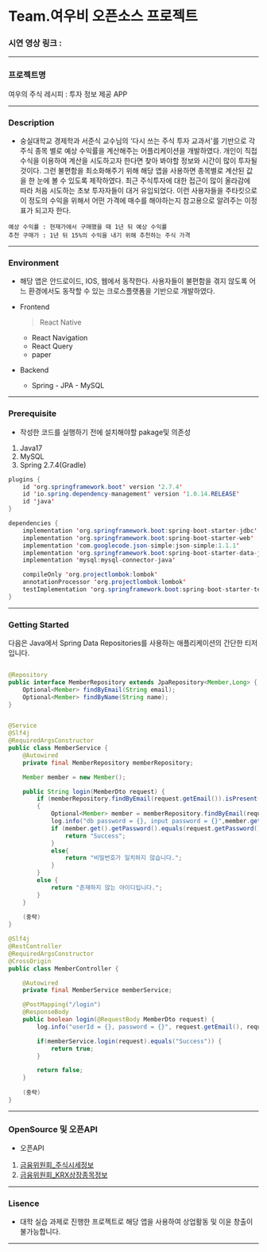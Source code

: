 # Team.여우비 오픈소스 프로젝트 

### 시연 영상 링크 : 

------------

### 프로젝트명

여우의 주식 레시피 : 투자 정보 제공 APP

------------

### Description
  -  숭실대학교 경제학과 서준식 교수님의 '다시 쓰는 주식 투자 교과서'를 기반으로 각 주식 종목 별로 예상 수익률을 계산해주는 어플리케이션을 개발하였다.
    개인이 직접 수식을 이용하여 계산을 시도하고자 한다면 찾아 봐야할 정보와 시간이 많이 투자될 것이다. 그런 불편함을 최소화해주기 위해 해당 앱을 사용하면 종목별로
    계산된 값을 한 눈에 볼 수 있도록 제작하였다.
     최근 주식투자에 대한 접근이 많이 올라감에 따라 처음 시도하는 초보 투자자들이 대거 유입되었다. 이런 사용자들을 주타킷으로 이 정도의 수익을 위해서 어떤 가격에
    매수를 해야하는지 참고용으로 알려주는 이정표가 되고자 한다.

    예상 수익률 : 현재가에서 구매했을 때 1년 뒤 예상 수익률
    추천 구매가 : 1년 뒤 15%의 수익을 내기 위해 추천하는 주식 가격

------------

### Environment
  -  해당 앱은 안드로이드, IOS, 웹에서 동작한다. 사용자들이 불편함을 겪지 않도록 어느 환경에서도 동작할 수 있는 크로스플랫폼을 기반으로 개발하였다. 
  -  Frontend
      > React Native
      + React Navigation
      + React Query
      + paper
    
  - Backend
    + Spring - JPA - MySQL
    
------------

### Prerequisite
  -  작성한 코드를 실행하기 전에 설치해야할 pakage및 의존성
  1. Java17
  2. MySQL
  3. Spring 2.7.4(Gradle)
  
```java
plugins {
    id 'org.springframework.boot' version '2.7.4'
    id 'io.spring.dependency-management' version '1.0.14.RELEASE'
    id 'java'
}

dependencies {
    implementation 'org.springframework.boot:spring-boot-starter-jdbc'
    implementation 'org.springframework.boot:spring-boot-starter-web'
    implementation 'com.googlecode.json-simple:json-simple:1.1.1'
    implementation 'org.springframework.boot:spring-boot-starter-data-jpa:2.7.4'
    implementation 'mysql:mysql-connector-java'

    compileOnly 'org.projectlombok:lombok'
    annotationProcessor 'org.projectlombok:lombok'
    testImplementation 'org.springframework.boot:spring-boot-starter-test'
}
```

------------
### Getting Started
다음은 Java에서 Spring Data Repositories를 사용하는 애플리케이션의 간단한 티저입니다.
```java

@Repository
public interface MemberRepository extends JpaRepository<Member,Long> {
    Optional<Member> findByEmail(String email);
    Optional<Member> findByName(String name);
}


@Service
@Slf4j
@RequiredArgsConstructor
public class MemberService {
    @Autowired
    private final MemberRepository memberRepository;

    Member member = new Member();

    public String login(MemberDto request) {
        if (memberRepository.findByEmail(request.getEmail()).isPresent())
        {
            Optional<Member> member = memberRepository.findByEmail(request.getEmail());
            log.info("db password = {}, input password = {}",member.get().getPassword(),request.getPassword());
            if (member.get().getPassword().equals(request.getPassword())) {
                return "Success";
            }
            else{
                return "비밀번호가 일치하지 않습니다.";
            }
        }
        else {
            return "존재하지 않는 아이디입니다.";
        }
    }
    
    (중략)
}

@Slf4j
@RestController
@RequiredArgsConstructor
@CrossOrigin
public class MemberController {

    @Autowired
    private final MemberService memberService;

    @PostMapping("/login")
    @ResponseBody
    public boolean login(@RequestBody MemberDto request) {
        log.info("userId = {}, password = {}", request.getEmail(), request.getPassword());

        if(memberService.login(request).equals("Success")) {
            return true;
        }

        return false;
    }
    
    (중략)
}

```

------------

### OpenSource 및 오픈API    
  -  오픈API
   1. [금융위원회_주식시세정보](https://www.data.go.kr/data/15094808/openapi.do)
   2. [금융위원회_KRX상장종목정보](https://www.data.go.kr/tcs/dss/selectApiDataDetailView.do?publicDataPk=15094775)

------------
 
### Lisence
  - 대학 실습 과제로 진행한 프로젝트로 해당 앱을 사용하여 상업활동 및 이윤 창출이 불가능합니다.

------------
